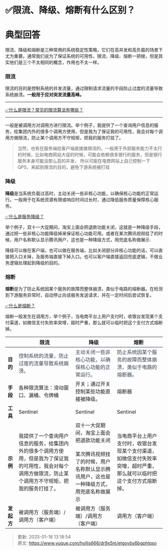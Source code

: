 # ✅限流、降级、熔断有什么区别？

# 典型回答


限流、降级和熔断是三种常用的系统稳定性策略，它们在高并发和高负载的场景下尤为重要。通常我们说为了保证系统的可用性，限流、降级、熔断一把梭，但是其实他们是三个不太相同的概念，作用也不太一样。



### 限流


限流的目的是控制系统的并发流量，通过限制请求流量的手段防止过度的流量导致系统崩溃。**一般用于应对突发流量高峰。**

****

[✅什么是限流？常见的限流算法有哪些？](https://www.yuque.com/hollis666/dr9x5m/aw1zho)

****

一般是被调用方对调用方进行限流。举个例子，我提供了一个查询用户信息的服务，给集团内外的很多个调用方使用，但是我为了保证我的可用性，我会对每个调用方做限流，防止某个调用方不守规矩，把我的服务打挂了。



> 当然，也有在服务端给客户端直接做限流的，一般用于外部服务能力不太行的时候，比如电商网站大促的时候，可能会依赖很多银行的服务，但是银行服务本身可能没那么高的并发， 所以可能在电商网站上自己控制一下QPS，来起到限流的目的，避免下游系统被打挂
>



### 降级


**降级**是当系统负载过高时，主动关闭一些非核心功能，以确保核心功能的正常运行。一般用于在系统资源有限或响应时间过长时，通过降低服务质量保障核心服务。



[✅什么是服务降级？](https://www.yuque.com/hollis666/dr9x5m/eukvb5)



举个例子，双十一大促期间，淘宝上面会把退款功能关闭，这就是一种降级手段，通过把一些非核心功能降级掉来保证核心功能可用。或者在某次腾讯视频挂了的时候，用户名称默认显示腾讯用户，这也是一种降级方式，用兜底名称做展示.



降级可以做在客户端，也可以做在服务端，比如关闭部分非核心功能的话，可以直接把入口关掉，及服务端直接下掉入口。也可以客户端直接返回兜底逻辑，不做业务逻辑处理起到降级的目的。

### 熔断


**熔断**是为了防止系统因某个服务的故障而整体崩溃，类似于电路的熔断器。在检测到下游服务异常时，自动停止向该服务发送请求，并在一定时间后尝试恢复。



[✅什么是熔断？](https://www.yuque.com/hollis666/dr9x5m/fdequc)



熔断一般发生在调用方，举个例子，当电商平台上用户支付时，收银台发现某个支付渠道，如微信支付失败率突增，超时严重，那么就可以临时把这个支付方式熔断掉。





| | **限流** | **降级** | **熔断** |
| --- | --- | --- | --- |
| **目的** | <font style="color:rgb(55, 65, 81);">控制系统的流量，防止过度的流量导致系统崩溃。</font> | <font style="color:rgb(55, 65, 81);">主动关闭一些非核心功能，以确保核心功能的正常运行。</font> | <font style="color:rgb(55, 65, 81);">防止系统因某个服务的故障而整体崩溃，类似于电路的熔断器。</font> |
| **手段** | 各种限流算法：滑动窗口、漏桶、令牌桶 | 开关；通过开关控制某些功能直接被降级。 | 熔断器 |
| **工具** | Sentinel | Sentinel | Sentinel |
| **示例** | 我提供了一个查询用户信息的服务，给集团内外的很多个调用方使用，但是我为了保证我的可用性，我会对每个调用方做限流，防止某个调用方不守规矩，把我的服务打挂了。 | 双十一大促期间，淘宝上面会把退款功能关闭<br/><br/>某次腾讯视频挂了的时候，用户名称默认显示腾讯用户，这也是一种降级方式，用兜底名称做展示 | 当电商平台上用户支付时，收银台发现某个支付渠道，如微信支付失败率突增，超时严重，那么就可以临时把这个支付方式熔断掉。 |
| **发起方** | 被调用方（服务端）/调用方（客户端） | 被调用方（服务端）/调用方（客户端） | 调用方（客户端） |






> 更新: 2025-01-18 13:18:54  
> 原文: <https://www.yuque.com/hollis666/dr9x5m/etgovbs6bgphlqso>